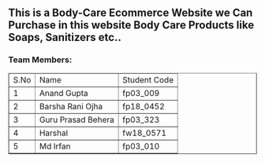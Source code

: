 <h2>This is a Body-Care Ecommerce Website we Can Purchase in this website Body Care Products like Soaps, Sanitizers etc..</h2>


<h3>Team Members:</h3>
<table border="1">
<thead>
<tr>
<td>S.No</td>
<td>Name</td>
<td>Student Code</td>
</tr>
</thead>
<tbody>
<tr>
<td>1</td>
<td>Anand Gupta</td>
<td>fp03_009</td>
</tr>
<tr>
<td>2</td>
<td>Barsha Rani Ojha</td>
<td>fp18_0452</td>
</tr>
<tr>
<td>3</td>
<td>Guru Prasad Behera</td>
<td>fp03_323</td>
</tr>
<tr>
<td>4</td>
<td>Harshal</td>
<td>fw18_0571</td>
</tr>
<tr>
<td>5</td>
<td>Md Irfan</td>
<td>fp03_010</td>
</tr>
</tbody>
</table>

